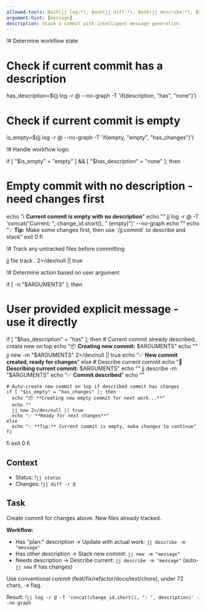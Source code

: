 ```yaml
---
allowed-tools: Bash(jj log:*), Bash(jj diff:*), Bash(jj describe:*), Bash(jj new:*), Bash(jj status:*)
argument-hint: [message]
description: Stack a commit with intelligent message generation
---
```


!# Determine workflow state

# Check if current commit has a description

has_description=$(jj log -r @ --no-graph -T 'if(description, "has", "none")')

# Check if current commit is empty

is_empty=$(jj log -r @ --no-graph -T 'if(empty, "empty", "has_changes")')

!# Handle workflow logic

if [ "$is_empty" = "empty" ] && [ "$has_description" = "none" ]; then

# Empty commit with no description - need changes first

echo "ℹ️ **Current commit is empty with no description**"
echo ""
jj log -r @ -T 'concat("Current: ", change_id.short(), " (empty)")' --no-graph
echo ""
echo "💡 **Tip:** Make some changes first, then use \`/jj:commit\` to describe and stack"
exit 0
fi

!# Track any untracked files before committing

jj file track . 2>/dev/null || true

!# Determine action based on user argument

if [ -n "$ARGUMENTS" ]; then

# User provided explicit message - use it directly

if [ "$has_description" = "has" ]; then # Current commit already described, create new on top
echo "📦 **Creating new commit:** $ARGUMENTS"
    echo ""
    jj new -m "$ARGUMENTS" 2>/dev/null || true
echo "✅ **New commit created, ready for changes**"
else # Describe current commit
echo "📝 **Describing current commit:** $ARGUMENTS"
    echo ""
    jj describe -m "$ARGUMENTS"
echo "✅ **Commit described**"
echo ""

    # Auto-create new commit on top if described commit has changes
    if [ "$is_empty" = "has_changes" ]; then
      echo "📦 **Creating new empty commit for next work...**"
      echo ""
      jj new 2>/dev/null || true
      echo "✅ **Ready for next changes**"
    else
      echo "💡 **Tip:** Current commit is empty, make changes to continue"
    fi

fi
exit 0
fi

## Context

- Status: !`jj status`
- Changes: !`jj diff -r @`

## Task

Create commit for changes above. New files already tracked.

**Workflow:**

- Has "plan:" description → Update with actual work: `jj describe -m "message"`
- Has other description → Stack new commit: `jj new -m "message"`
- Needs description → Describe current: `jj describe -m "message"` (auto-`jj new` if has changes)

Use conventional commit (feat/fix/refactor/docs/test/chore), under 72 chars, `-m` flag.

Result: !`jj log -r @ -T 'concat(change_id.short(), ": ", description)' --no-graph`
